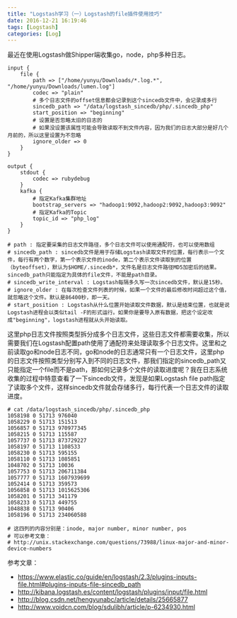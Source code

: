 ```yaml
---
title: "Logstash学习（一）Logstash的file插件使用技巧"
date: 2016-12-21 16:19:46
tags: [Logstash]
categories: [Log]
---
```


最近在使用Logstash做Shipper端收集go，node，php多种日志。

```
input {
    file {
        path => ["/home/yunyu/Downloads/*.log.*", "/home/yunyu/Downloads/lumen.log"]
        codec => "plain"
        # 多个日志文件的offset信息都会记录到这个sincedb文件中，会记录成多行
        sincedb_path => "/data/logstash_sincedb/php/.sincedb_php"
        start_position => "beginning"
        # 设置是否忽略太旧的日志的
        # 如果没设置该属性可能会导致读取不到文件内容，因为我们的日志大部分是好几个月前的，所以这里设置为不忽略
        ignore_older => 0
    }
}

output {
    stdout {
        codec => rubydebug
    }
    kafka {
        # 指定Kafka集群地址
        bootstrap_servers => "hadoop1:9092,hadoop2:9092,hadoop3:9092"
        # 指定Kafka的Topic
        topic_id => "php_log"
    }
}

# path : 指定要采集的日志文件路径，多个日志文件可以使用通配符，也可以使用数组
# sincedb_path : sincedb文件是用于存储Logstash读取文件的位置，每行表示一个文件，每行有两个数字，第一个表示文件的inode，第二个表示文件读取到的位置（byteoffset），默认为$HOME/.sincedb*，文件名是日志文件路径MD5加密后的结果。sincedb_path只能指定为具体的file文件，不能是path目录。
# sincedb_write_interval : Logstash每隔多久写一次sincedb文件，默认是15秒。
# ignore_older : 在每次检查文件列表的时候，如果一个文件的最后修改时间超过这个值，就忽略这个文件。默认是86400秒，即一天。
# start_position : Logstash从什么位置开始读取文件数据，默认是结束位置，也就是说Logstash进程会以类似tail -F的形式运行。如果你是要导入原有数据，把这个设定改成"beginning"，logstash进程就从头开始读取。
```

这里php日志文件按照类型拆分成多个日志文件，这些日志文件都需要收集，所以需要我们在Logstash配置path使用了通配符来处理读取多个日志文件。这里和之前读取go和node日志不同，go和node的日志通常只有一个日志文件，这里php的日志文件按照类型分别写入到不同的日志文件，那我们指定的sincedb_path又只能指定一个file而不是path，那如何记录多个文件的读取进度呢？我在日志系统收集的过程中特意查看了一下sincedb文件，发现是如果Logstash file path指定了读取多个文件，这样sincedb文件就会存储多行，每行代表一个日志文件的读取进度。

```
# cat /data/logstash_sincedb/php/.sincedb_php
1058198 0 51713 976040
1058229 0 51713 151513
1056857 0 51713 970977345
1058215 0 51713 115587
1057737 0 51713 873729227
1058197 0 51713 1108533
1058230 0 51713 595155
1058110 0 51713 1085851
1048702 0 51713 10036
1057753 0 51713 206711384
1057777 0 51713 1607939699
1052414 0 51713 359573
1056858 0 51713 1015625306
1058201 0 51713 341179
1058233 0 51713 449755
1048838 0 51713 90406
1058196 0 51713 234060588

# 这四列的内容分别是：inode, major number, minor number, pos
# 可以参考文章：
# http://unix.stackexchange.com/questions/73988/linux-major-and-minor-device-numbers
```


参考文章：

- https://www.elastic.co/guide/en/logstash/2.3/plugins-inputs-file.html#plugins-inputs-file-sincedb_path
- http://kibana.logstash.es/content/logstash/plugins/input/file.html
- http://blog.csdn.net/hengyunabc/article/details/25665877
- http://www.voidcn.com/blog/sdulibh/article/p-6234930.html